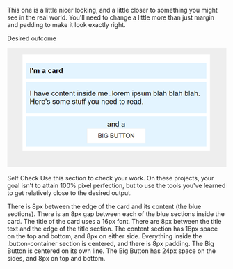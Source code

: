 This one is a little nicer looking, and a little closer to something you might see in the real world. You'll need to change a little more than just margin and padding to make it look exactly right.

Desired outcome

![outcome](./desired-outcome.png)


Self Check
Use this section to check your work. On these projects, your goal isn't to attain 100% pixel perfection, but to use the tools you've learned to get relatively close to the desired output.

There is 8px between the edge of the card and its content (the blue sections).
There is an 8px gap between each of the blue sections inside the card.
The title of the card uses a 16px font.
There are 8px between the title text and the edge of the title section.
The content section has 16px space on the top and bottom, and 8px on either side.
Everything inside the .button-container section is centered, and there is 8px padding.
The Big Button is centered on its own line.
The Big Button has 24px space on the sides, and 8px on top and bottom.